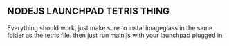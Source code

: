 ## NODEJS LAUNCHPAD TETRIS THING
Everything should work, just make sure to instal imageglass in the same folder as the tetris file. then just run main.js with your launchpad plugged in
